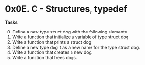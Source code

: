 # 0x0E. C - Structures, typedef

**Tasks**

0. Define a new type struct dog with the following elements
1. Write a function that initialize a variable of type struct dog
2. Write a function that prints a struct dog
3. Define a new type dog\_t as a new name for the type struct dog.
4. Write a function that creates a new dog.
5. Write a function that frees dogs.
